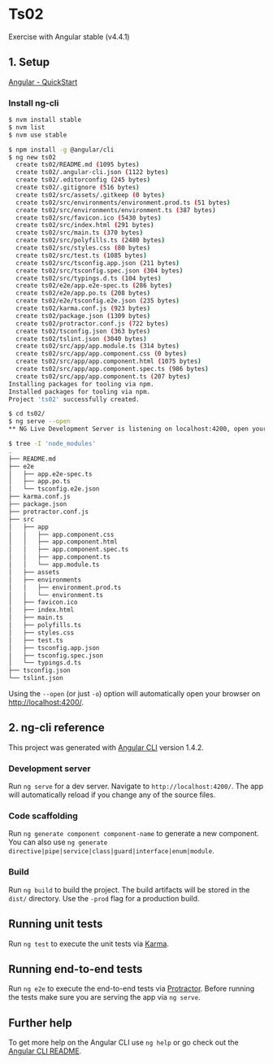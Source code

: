 # Ts02
Exercise with Angular stable (v4.4.1)

## 1. Setup
[Angular - QuickStart](https://angular.io/guide/quickstart)

### Install ng-cli
```bash
$ nvm install stable
$ nvm list
$ nvm use stable

$ npm install -g @angular/cli
$ ng new ts02
  create ts02/README.md (1095 bytes)
  create ts02/.angular-cli.json (1122 bytes)
  create ts02/.editorconfig (245 bytes)
  create ts02/.gitignore (516 bytes)
  create ts02/src/assets/.gitkeep (0 bytes)
  create ts02/src/environments/environment.prod.ts (51 bytes)
  create ts02/src/environments/environment.ts (387 bytes)
  create ts02/src/favicon.ico (5430 bytes)
  create ts02/src/index.html (291 bytes)
  create ts02/src/main.ts (370 bytes)
  create ts02/src/polyfills.ts (2480 bytes)
  create ts02/src/styles.css (80 bytes)
  create ts02/src/test.ts (1085 bytes)
  create ts02/src/tsconfig.app.json (211 bytes)
  create ts02/src/tsconfig.spec.json (304 bytes)
  create ts02/src/typings.d.ts (104 bytes)
  create ts02/e2e/app.e2e-spec.ts (286 bytes)
  create ts02/e2e/app.po.ts (208 bytes)
  create ts02/e2e/tsconfig.e2e.json (235 bytes)
  create ts02/karma.conf.js (923 bytes)
  create ts02/package.json (1309 bytes)
  create ts02/protractor.conf.js (722 bytes)
  create ts02/tsconfig.json (363 bytes)
  create ts02/tslint.json (3040 bytes)
  create ts02/src/app/app.module.ts (314 bytes)
  create ts02/src/app/app.component.css (0 bytes)
  create ts02/src/app/app.component.html (1075 bytes)
  create ts02/src/app/app.component.spec.ts (986 bytes)
  create ts02/src/app/app.component.ts (207 bytes)
Installing packages for tooling via npm.
Installed packages for tooling via npm.
Project 'ts02' successfully created.

$ cd ts02/
$ ng serve --open
** NG Live Development Server is listening on localhost:4200, open your browser on http://localhost:4200/ **

$ tree -I 'node_modules'
.
├── README.md
├── e2e
│   ├── app.e2e-spec.ts
│   ├── app.po.ts
│   └── tsconfig.e2e.json
├── karma.conf.js
├── package.json
├── protractor.conf.js
├── src
│   ├── app
│   │   ├── app.component.css
│   │   ├── app.component.html
│   │   ├── app.component.spec.ts
│   │   ├── app.component.ts
│   │   └── app.module.ts
│   ├── assets
│   ├── environments
│   │   ├── environment.prod.ts
│   │   └── environment.ts
│   ├── favicon.ico
│   ├── index.html
│   ├── main.ts
│   ├── polyfills.ts
│   ├── styles.css
│   ├── test.ts
│   ├── tsconfig.app.json
│   ├── tsconfig.spec.json
│   └── typings.d.ts
├── tsconfig.json
└── tslint.json
```
Using the `--open` (or just `-o`) option will automatically open your browser on [http://localhost:4200/](http://localhost:4200/).

## 2. ng-cli reference
This project was generated with [Angular CLI](https://github.com/angular/angular-cli) version 1.4.2.

### Development server

Run `ng serve` for a dev server. Navigate to `http://localhost:4200/`. The app will automatically reload if you change any of the source files.

### Code scaffolding

Run `ng generate component component-name` to generate a new component. You can also use `ng generate directive|pipe|service|class|guard|interface|enum|module`.

### Build

Run `ng build` to build the project. The build artifacts will be stored in the `dist/` directory. Use the `-prod` flag for a production build.

## Running unit tests

Run `ng test` to execute the unit tests via [Karma](https://karma-runner.github.io).

## Running end-to-end tests

Run `ng e2e` to execute the end-to-end tests via [Protractor](http://www.protractortest.org/).
Before running the tests make sure you are serving the app via `ng serve`.

## Further help

To get more help on the Angular CLI use `ng help` or go check out the [Angular CLI README](https://github.com/angular/angular-cli/blob/master/README.md).

